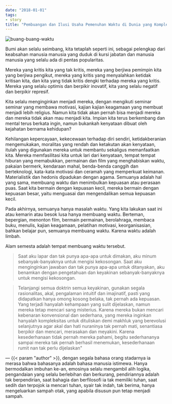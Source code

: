```yaml
---
date: "2018-01-01"
tags:
- story
title: "Pembuangan dan Ilusi Usaha Pemenuhan Waktu di Dunia yang Kompleks"
---
```


![buang-buang-waktu](https://catatankemalasan.files.wordpress.com/2023/07/buang-waktu.jpg)

Bumi akan selalu seimbang, kita tetaplah seperti ini, sebagai pelengkap dari keabsahan manusia manusia yang duduk di kursi jabatan dan manusia manusia yang selalu ada di pentas popularitas.

Mereka yang kritis kita yang tak kritis, mereka yang berjiwa pemimpin kita yang berjiwa pengikut, mereka yang kritis yang menyalahkan ketidak kritisan kita, dan kita yang tidak kritis dengki terhadap mereka yang kritis. Mereka yang selalu optimis dan berpikir inovatif, kita yang selalu negatif dan berpikir represif.

Kita selalu menginginkan menjadi mereka, dengan mengikuti seminar seminar yang membawa motivasi, kajian kajian keagamaan yang membuat menjadi lebih religius. Namun kita tidak akan pernah bisa menjadi mereka dan mereka tidak akan mau menjadi kita. Impian kita terus berkembang dan mental terus berkata ingin, namun bukankah kenyataan dibuat oleh kejahatan bernama kehidupan?

Kehilangan kepercayaan, kekecewaan terhadap diri sendiri, ketidakberanian mengemukakan, moralitas yang rendah dan ketakutan akan kenyataan, itulah yang digunakan mereka untuk membantu sekaligus memanfaatkan kita. Mereka memfasilitasi kita untuk lari dari kenyataan, tempat tempat hiburan yang memabukkan, permainan dan film yang menghabiskan waktu, pakaian bermerk, kendaraan mahal, benda-benda canggih dan berteknologi, kata-kata motivasi dan ceramah yang memperkuat keimanan. Materialistik dan hedonis dipadukan dengan agama. Semuanya adalah hal yang sama, membuang waktu dan menimbulkan kepuasan atau perasaan puas. Saat kita bermain dengan kepuasan kecil, mereka bermain dengan kepuasan besar, yaitu menguasai dan mengendalikan semua kepuasan kecil.

Pada akhirnya, semuanya hanya masalah waktu. Yang kita lakukan saat ini atau kemarin atau besok lusa hanya membuang waktu. Berteman, bepergian, menonton film, bermain permainan, berolahraga, membaca buku, menulis, kajian keagamaan, pelatihan motivasi, keorganisasian, bahkan belajar pun, semuanya membuang waktu. Karena waktu adalah limbah.

Alam semesta adalah tempat membuang waktu tersebut.

> Saat aku lapar dan tak punya apa-apa untuk dimakan, aku minum sebanyak-banyaknya untuk mengisi kekosongan. Saat aku menginginkan jawaban dan tak punya apa-apa untuk ditanyakan, aku benamkan dengan pengetahuan dan keyakinan sebanyak-banyaknya untuk mengisi kekosongan.

> Telanjangi semua doktrin semua keyakinan, gunakan segala rasionalitas, akal, pengalaman intuitif dan imajinatif, pasti yang didapatkan hanya omong kosong belaka, tak pernah ada kepuasan. Yang terjadi hanyalah kehampaan yang sulit dijelaskan, namun mereka tetap mencari sang misterius. Karena mereka bukan mencari kebenaran konvensional dan sederhana, yang mereka inginkan hanyalah kompleksitas untuk dituliskan demi makhluk yang berevolusi selanjutnya agar akal dan hati nuraninya tak pernah mati, senantiasa berpikir dan mencari, merasakan dan meyakini. Karena kesederhanaan tidak pernah mereka pahami, begitu sederhananya sampai mereka tak pernah berhasil menemukan, kesederhanaan rumit nan tak perlu dijelaskan"

— {{< param "author" >}}, dengan segala bahasa orang stadarnya ia merasa bahwa bahasanya adalah bahasa manusia istimewa. Hanya bermodalkan imbuhan ke-an, emosinya selalu mengambil alih logika, pengandaian yang selalu berlebihan dan berkurang, pendiriannya adalah tak berpendirian, saat bahagia dan berfilosofi ia tak memiliki tuhan, saat sedih dan terpojok ia mencari tuhan, syair tak indah, tak berima, hanya mengeluarkan sampah otak, yang apabila disusun pun tetap menjadi sampah.